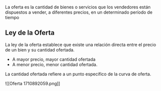 La oferta es la cantidad de bienes o servicios que los vendedores están dispuestos a vender, a diferentes precios, en un determinado período de tiempo

## Ley de la Oferta

La ley de la oferta establece que existe una relación directa entre el precio de un bien y su cantidad ofertada.

- A mayor precio, mayor cantidad ofertada
- A menor precio, menor cantidad ofertada.

La cantidad ofertada refiere a un punto especifico de la curva de oferta.

![[Oferta 1710892059.png]]
